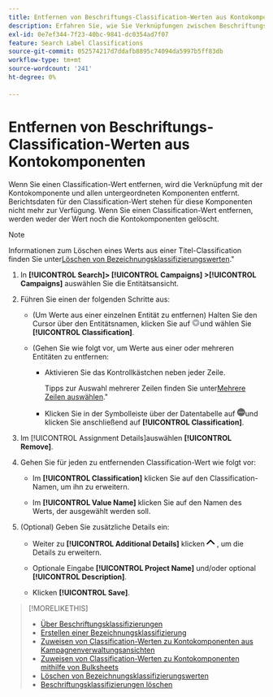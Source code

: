 ```yaml
---
title: Entfernen von Beschriftungs-Classification-Werten aus Kontokomponenten
description: Erfahren Sie, wie Sie Verknüpfungen zwischen Beschriftungs-Classification-Werten und Kontokomponenten entfernen.
exl-id: 0e7ef344-7f23-40bc-9841-dc0354ad7f07
feature: Search Label Classifications
source-git-commit: 052574217d7ddafb8895c74094da5997b5ff83db
workflow-type: tm+mt
source-wordcount: '241'
ht-degree: 0%

---
```


# Entfernen von Beschriftungs-Classification-Werten aus Kontokomponenten

Wenn Sie einen Classification-Wert entfernen, wird die Verknüpfung mit der Kontokomponente und allen untergeordneten Komponenten entfernt. Berichtsdaten für den Classification-Wert stehen für diese Komponenten nicht mehr zur Verfügung. Wenn Sie einen Classification-Wert entfernen, werden weder der Wert noch die Kontokomponenten gelöscht.

>[!NOTE]
>
>Informationen zum Löschen eines Werts aus einer Titel-Classification finden Sie unter[Löschen von Bezeichnungsklassifizierungswerten](classification-values-delete.md).&quot;

1. In **[!UICONTROL Search]> [!UICONTROL Campaigns] >[!UICONTROL Campaigns]** auswählen Sie die Entitätsansicht.

1. Führen Sie einen der folgenden Schritte aus:

   * (Um Werte aus einer einzelnen Entität zu entfernen) Halten Sie den Cursor über den Entitätsnamen, klicken Sie auf ![Menüschaltfläche](/help/search-social-commerce/assets/arrow-dropdown-menu.png "Menüschaltfläche")und wählen Sie **[!UICONTROL Classification]**.

   * (Gehen Sie wie folgt vor, um Werte aus einer oder mehreren Entitäten zu entfernen:

      * Aktivieren Sie das Kontrollkästchen neben jeder Zeile.

        Tipps zur Auswahl mehrerer Zeilen finden Sie unter[Mehrere Zeilen auswählen](/help/search-social-commerce/common-tasks/navigation-editing-selection/multiple-rows-select.md).&quot;

      * Klicken Sie in der Symbolleiste über der Datentabelle auf ![Mehr](/help/search-social-commerce/assets/more.png "Mehr")und klicken Sie anschließend auf **[!UICONTROL Classification]**.

1. Im [!UICONTROL Assignment Details]auswählen **[!UICONTROL Remove]**.

1. Gehen Sie für jeden zu entfernenden Classification-Wert wie folgt vor:

   * Im **[!UICONTROL Classification]** klicken Sie auf den Classification-Namen, um ihn zu erweitern.

   * Im **[!UICONTROL Value Name]** klicken Sie auf den Namen des Werts, der ausgewählt werden soll.

1. (Optional) Geben Sie zusätzliche Details ein:

   * Weiter zu **[!UICONTROL Additional Details]** klicken ![Öffnen](/help/search-social-commerce/assets/chevron-up.png "Öffnen") , um die Details zu erweitern.

   * Optionale Eingabe **[!UICONTROL Project Name]** und/oder optional **[!UICONTROL Description]**.

   * Klicken **[!UICONTROL Save]**.

>[!MORELIKETHIS]
>
>* [Über Beschriftungsklassifizierungen](classification-about.md)
>* [Erstellen einer Bezeichnungsklassifizierung](classification-create.md)
>* [Zuweisen von Classification-Werten zu Kontokomponenten aus Kampagnenverwaltungsansichten](classification-values-assign-campaign-management.md)
>* [Zuweisen von Classification-Werten zu Kontokomponenten mithilfe von Bulksheets](classification-values-assign-bulksheets.md)
>* [Löschen von Bezeichnungsklassifizierungswerten](classification-values-delete.md)
>* [Beschriftungsklassifizierungen löschen](classification-delete.md)
